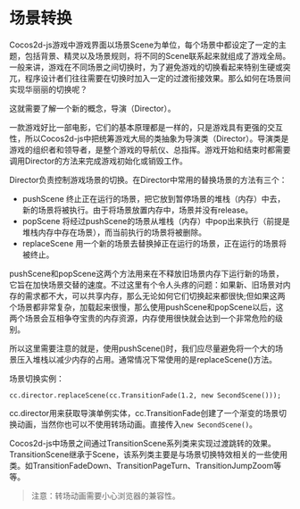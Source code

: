 # 场景转换

Cocos2d-js游戏中游戏界面以场景Scene为单位，每个场景中都设定了一定的主题，包括背景、精灵以及场景规则，将不同的Scene联系起来就组成了游戏全局。一般来讲，游戏在不同场景之间切换时，为了避免游戏的切换看起来特别生硬或突兀，程序设计者们往往需要在切换时加入一定的过渡衔接效果。那么如何在场景间实现华丽丽的切换呢？

这就需要了解一个新的概念，导演（Director）。

一款游戏好比一部电影，它们的基本原理都是一样的，只是游戏具有更强的交互性，所以Cocos2d-js中把统筹游戏大局的类抽象为导演类（Director）。导演类是游戏的组织者和领导者，是整个游戏的导航仪、总指挥。游戏开始和结束时都需要调用Director的方法来完成游戏初始化或销毁工作。

Director负责控制游戏场景的切换。在Director中常用的替换场景的方法有三个：

- pushScene 终止正在运行的场景，把它放到暂停场景的堆栈（内存）中去，新的场景将被执行。由于将场景放置内存中，场景并没有release。  
- popScene 将经过pushScene的场景从堆栈（内存）中pop出来执行（前提是堆栈内存中存在场景），而当前执行的场景将被删除。  
- replaceScene 用一个新的场景去替换掉正在运行的场景，正在运行的场景将被终止。    

pushScene和popScene这两个方法用来在不释放旧场景内存下运行新的场景，它旨在加快场景交替的速度。不过这里有个令人头疼的问题：如果新、旧场景对内存的需求都不大，可以共享内存，那么无论如何它们切换起来都很快;但如果这两个场景都非常复杂，加载起来很慢，那么使用pushScene和popScene以后，这两个场景会互相争夺宝贵的内存资源，内存使用很快就会达到一个非常危险的级别。

所以这里需要注意的就是，使用pushScene()时，我们应尽量避免将一个大的场景压入堆栈以减少内存的占用。通常情况下常使用的是replaceScene()方法。

场景切换实例：

```
cc.director.replaceScene(cc.TransitionFade(1.2, new SecondScene()));
```

cc.director用来获取导演单例实体，cc.TransitionFade创建了一个渐变的场景切换动画，当然你也可以不使用转场动画。直接传入`new SecondScene()`。

Cocos2d-js中场景之间通过TransitionScene系列类来实现过渡跳转的效果。TransitionScene继承于Scene，该系列类主要是与场景切换特效相关的一些使用类。如TransitionFadeDown、TransitionPageTurn、TransitionJumpZoom等等。

> 注意：转场动画需要小心浏览器的兼容性。